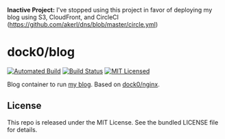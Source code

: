 **Inactive Project:** I've stopped using this project in favor of deploying my blog using S3, CloudFront, and CircleCI (https://github.com/akerl/dns/blob/master/circle.yml)

dock0/blog
=======

[![Automated Build](http://img.shields.io/badge/automated-build-green.svg)](https://hub.docker.com/r/dock0/blog/)
[![Build Status](https://img.shields.io/circleci/project/dock0/blog.svg)](https://circleci.com/gh/dock0/blog)
[![MIT Licensed](http://img.shields.io/badge/license-MIT-green.svg)](https://tldrlegal.com/license/mit-license)

Blog container to run [my blog](https://github.com/akerl/blog). Based on [dock0/nginx](https://github.com/dock0/nginx).

## License

This repo is released under the MIT License. See the bundled LICENSE file for details.

